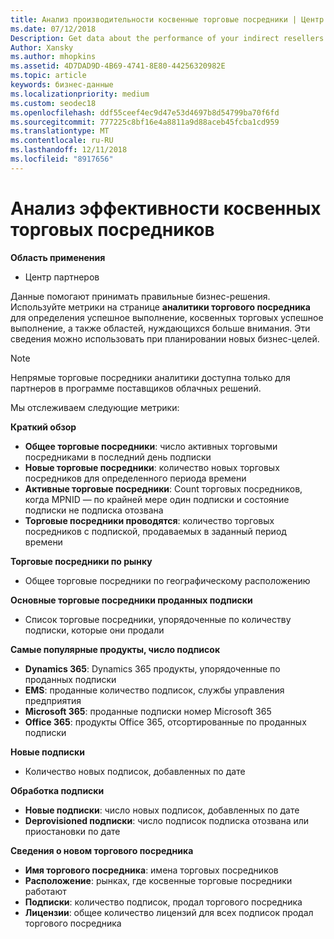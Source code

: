```yaml
---
title: Анализ производительности косвенные торговые посредники | Центр партнеров
ms.date: 07/12/2018
Description: Get data about the performance of your indirect resellers to identify successes as well as areas that may need more attention.
Author: Xansky
ms.author: mhopkins
ms.assetid: 4D7DAD9D-4B69-4741-8E80-44256320982E
ms.topic: article
keywords: бизнес-данные
ms.localizationpriority: medium
ms.custom: seodec18
ms.openlocfilehash: ddf55ceef4ec9d47e53d4697b8d54799ba70f6fd
ms.sourcegitcommit: 777225c8bf16e4a8811a9d88aceb45fcba1cd959
ms.translationtype: MT
ms.contentlocale: ru-RU
ms.lasthandoff: 12/11/2018
ms.locfileid: "8917656"
---
```

# <a name="analyze-indirect-resellers-performance"></a>Анализ эффективности косвенных торговых посредников 

**Область применения**
- Центр партнеров

Данные помогают принимать правильные бизнес-решения. Используйте метрики на странице **аналитики торгового посредника** для определения успешное выполнение, косвенных торговых успешное выполнение, а также областей, нуждающихся больше внимания. Эти сведения можно использовать при планировании новых бизнес-целей.

> [!NOTE]
> Непрямые торговые посредники аналитики доступна только для партнеров в программе поставщиков облачных решений.

Мы отслеживаем следующие метрики:

**Краткий обзор**  
 - **Общее торговые посредники**: число активных торговыми посредниками в последний день подписки  
 - **Новые торговые посредники**: количество новых торговых посредников для определенного периода времени  
 - **Активные торговые посредники**: Count торговых посредников, когда MPNID — по крайней мере один подписки и состояние подписки не подписка отозвана  
 - **Торговые посредники проводятся**: количество торговых посредников с подпиской, продаваемых в заданный период времени  

**Торговые посредники по рынку**  
 - Общее торговые посредники по географическому расположению  

**Основные торговые посредники проданных подписки**
 - Список торговые посредники, упорядоченные по количеству подписки, которые они продали  

**Самые популярные продукты, число подписок**  
 - **Dynamics 365**: Dynamics 365 продукты, упорядоченные по проданных подписки  
 - **EMS**: проданные количество подписок, службы управления предприятия  
 - **Microsoft 365**: проданные подписки номер Microsoft 365  
 - **Office 365**: продукты Office 365, отсортированные по проданных подписки  

**Новые подписки**  
 - Количество новых подписок, добавленных по дате  

**Обработка подписки**  
 - **Новые подписки**: число новых подписок, добавленных по дате  
 - **Deprovisioned подписки**: число подписок подписка отозвана или приостановки по дате  

**Сведения о новом торгового посредника**  
 - **Имя торгового посредника**: имена торговых посредников  
 - **Расположение**: рынках, где косвенные торговые посредники работают  
 - **Подписки**: количество подписок, продал торгового посредника  
 - **Лицензии**: общее количество лицензий для всех подписок продал торгового посредника  
  
  